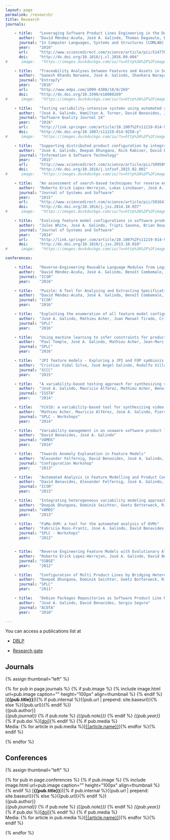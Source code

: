```yaml
---
layout: page
permalink: /research/
title: Research
journals:

    - title:   "Leveraging Software Product Lines Engineering in the Development of External DSLs: A Systematic Literature Review"
      author:  "David Méndez-Acuña, José A. Galindo, Thomas Degueule, Benoit Combemale, Benoit Baudry"
      journal: "In Computer Languages, Systems and Structures (COMLAN), 2016 (to appear)"
      year:    "2016"
      url:     "http://www.sciencedirect.com/science/article/pii/S1477842416300768"
      doi:     "http://dx.doi.org/10.1016/j.cl.2016.09.004"
#      image:   "https://images.duckduckgo.com/iu/?u=http%3A%2F%2Fimages.moviepostershop.com%2Fthe-matrix-movie-poster-1999-1020518087.jpg&f=1"

    - title:   "Traceability Analyses between Features and Assets in Software Product Lines."
      author:  "Ganesh Khandu Narwane, José A. Galindo, Shankara Narayanan Krishna, David Benavides, Jean-Vivien Millo, S. Ramesh"
      journal: "Entrop7y"
      year:    "2016"
      url:     "http://www.mdpi.com/1099-4300/18/8/269"
      doi:     "http://dx.doi.org/10.3390/e18080269"
#      image:   "https://images.duckduckgo.com/iu/?u=http%3A%2F%2Fimages.moviepostershop.com%2Fthe-matrix-movie-poster-1999-1020518087.jpg&f=1"

    - title:   "Testing variability-intensive systems using automated analysis: an application to Android"
      author:  "José A. Galindo, Hamilton A. Turner, David Benavides, Jules White"
      journal: "Software Quality Journal 24"
      year:    "2016"
      url:     "http://link.springer.com/article/10.1007%2Fs11219-014-9258-y"
      doi:     "http://dx.doi.org/10.1007/s11219-014-9258-y"
#      image:   "https://images.duckduckgo.com/iu/?u=http%3A%2F%2Fimages.moviepostershop.com%2Fthe-matrix-movie-poster-1999-1020518087.jpg&f=1"

    - title:   "Supporting distributed product configuration by integrating heterogeneous variability modeling approaches"
      author:  "José A. Galindo, Deepak Dhungana, Rick Rabiser, David Benavides, Goetz Botterweck, Paul Grünbacher"
      journal: "Information & Software Technology"
      year:    "2015"
      url:     "http://www.sciencedirect.com/science/article/pii/S0950584915000312"
      doi:     "http://dx.doi.org/10.1016/j.infsof.2015.02.002"
#      image:   "https://images.duckduckgo.com/iu/?u=http%3A%2F%2Fimages.moviepostershop.com%2Fthe-matrix-movie-poster-1999-1020518087.jpg&f=1"

    - title:   "An assessment of search-based techniques for reverse engineering feature models"
      author:  "Roberto Erick Lopez-Herrejon, Lukas Linsbauer, José A. Galindo, José Antonio Parejo, David Benavides, Sergio Segura, Alexander Egyed"
      journal: "Journal of Systems and Software"
      year:    "2015"
      url:     "http://www.sciencedirect.com/science/article/pii/S0164121214002349"
      doi:     "http://dx.doi.org/10.1016/j.jss.2014.10.037"
#      image:   "https://images.duckduckgo.com/iu/?u=http%3A%2F%2Fimages.moviepostershop.com%2Fthe-matrix-movie-poster-1999-1020518087.jpg&f=1"

    - title:   "Evolving feature model configurations in software product lines"
      author:  "Jules White, José A. Galindo, Tripti Saxena, Brian Dougherty, David Benavides, Douglas C. Schmidt"
      journal: "Journal of Systems and Software"
      year:    "2014"
      url:     "http://link.springer.com/article/10.1007%2Fs11219-014-9258-y"
      doi:     "http://dx.doi.org/10.1016/j.jss.2013.10.010"
#      image:   "https://images.duckduckgo.com/iu/?u=http%3A%2F%2Fimages.moviepostershop.com%2Fthe-matrix-movie-poster-1999-1020518087.jpg&f=1"

conferences:

    - title:   "Reverse-Engineering Reusable Language Modules from Legacy Domain-Specific Languages"
      author:  "David Méndez-Acuña, José A. Galindo, Benoît Combemale, Arnaud Blouin, Benoit Baudry, Gurvan Le Guernic"
      journal: "ICSR"
      year:    "2016"

    - title:   "Puzzle: A Tool for Analyzing and Extracting Specification Clones in DSLs"
      author:  "David Méndez-Acuña, José A. Galindo, Benoît Combemale, Arnaud Blouin, Benoit Baudry"
      journal: "ICSR"
      year:    "2016"

    - title:   "Exploiting the enumeration of all feature model configurations: a new perspective with distributed computing"
      author:  "José A. Galindo, Mathieu Acher, Juan Manuel Tirado, Cristian Vidal, Benoit Baudry, David Benavides"
      journal: "SPLC"
      year:    "2016"

    - title:   "Using machine learning to infer constraints for product lines"
      author:  "Paul Temple, José A. Galindo, Mathieu Acher, Jean-Marc Jézéquel"
      journal: "SPLC"
      year:    "2016"

    - title:   "JPI feature models - Exploring a JPI and FOP symbiosis for software modeling"
      author:  "Cristian Vidal Silva, José Angel Galindo, Rodolfo Villarroel, David Benavides, Paul Leger, Sebastián Valenzuela"
      journal: "SCCC"
      year:    "2015"

    - title:   "A variability-based testing approach for synthesizing video sequences."
      author:  "José A. Galindo, Mauricio Alférez, Mathieu Acher, Benoit Baudry, David Benavides"
      journal: "ISSTA"
      year:    "2014"

    - title:   "ViViD: a variability-based tool for synthesizing video sequences"
      author:  "Mathieu Acher, Mauricio Alférez, José A. Galindo, Pierre Romenteau, Benoit Baudry"
      journal: "SPLC - Workshops"
      year:    "2014"

    - title:   "Variability management in an unaware software product line company: an experience report"
      author:  "David Benavides, José A. Galindo"
      journal: "VAMOS"
      year:    "2014"

    - title:   "Towards Anomaly Explanation in Feature Models"
      author:  "Alexander Felfernig, David Benavides, José A. Galindo, Florian Reinfrank"
      journal: "Configuration Workshop"
      year:    "2013"

    - title:   "Automated Analysis in Feature Modelling and Product Configuration"
      author:  "David Benavides, Alexander Felfernig, José A. Galindo, Florian Reinfrank"
      journal: "ICSR"
      year:    "2013"

    - title:   "Integrating heterogeneous variability modeling approaches with invar"
      author:  "Deepak Dhungana, Dominik Seichter, Goetz Botterweck, Rick Rabiser, Paul Grünbacher, David Benavides, José A. Galindo"
      journal: "VAMOS"
      year:    "2013"

    - title:   "FaMa-OVM: a tool for the automated analysis of OVMs"
      author:  "Fabricia Roos-Frantz, José A. Galindo, David Benavides, Antonio Ruiz Cortés"
      journal: "SPLC - Workshops"
      year:    "2012"


    - title:   "Reverse Engineering Feature Models with Evolutionary Algorithms: An Exploratory Study"
      author:  "Roberto Erick Lopez-Herrejon, José A. Galindo, David Benavides, Sergio Segura, Alexander Egyed"
      journal: "SSBSE"
      year:    "2012"

    - title:   "Configuration of Multi Product Lines by Bridging Heterogeneous Variability Modeling Approaches"
      author:  "Deepak Dhungana, Dominik Seichter, Goetz Botterweck, Rick Rabiser, Paul Grünbacher, David Benavides, José A. Galindo"
      journal: "SPLC"
      year:    "2011"

    - title:   "Debian Packages Repositories as Software Product Line Models. Towards Automated Analysis"
      author:  "José A. Galindo, David Benavides, Sergio Segura"
      journal: "ACOTA"
      year:    "2010"

---
```


You can access a publications list at

* [DBLP]( http://dblp.uni-trier.de/pers/hd/g/Galindo:Jos=eacute=_A=)

* [Research gate]( https://www.researchgate.net/profile/Jose_Galindo4)


## Journals

{% assign thumbnail="left" %}

{% for pub in page.journals %}
{% if pub.image %}
{% include image.html url=pub.image caption="" height="100px" align=thumbnail %}
{% endif %}
[**{{pub.title}}**]({% if pub.internal %}{{pub.url | prepend: site.baseurl}}{% else %}{{pub.url}}{% endif %})<br />
{{pub.author}}<br />
*{{pub.journal}}*
{% if pub.note %} *({{pub.note}})*
{% endif %} *{{pub.year}}* {% if pub.doi %}[[doi]({{pub.doi}})]{% endif %}
{% if pub.media %}<br />Media: {% for article in pub.media %}[[{{article.name}}]({{article.url}})]{% endfor %}{% endif %}

{% endfor %}

## Conferences

{% assign thumbnail="left" %}

{% for pub in page.conferences %}
{% if pub.image %}
{% include image.html url=pub.image caption="" height="100px" align=thumbnail %}
{% endif %}
[**{{pub.title}}**]({% if pub.internal %}{{pub.url | prepend: site.baseurl}}{% else %}{{pub.url}}{% endif %})<br />
{{pub.author}}<br />
*{{pub.journal}}*
{% if pub.note %} *({{pub.note}})*
{% endif %} *{{pub.year}}* {% if pub.doi %}[[doi]({{pub.doi}})]{% endif %}
{% if pub.media %}<br />Media: {% for article in pub.media %}[[{{article.name}}]({{article.url}})]{% endfor %}{% endif %}

{% endfor %}
